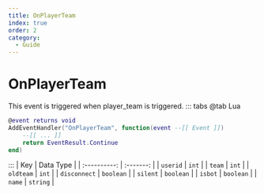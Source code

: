 ```yaml
---
title: OnPlayerTeam
index: true
order: 2
category:
  - Guide
---
```


# OnPlayerTeam
This event is triggered when player_team is triggered.
::: tabs
@tab Lua
```lua
@event returns void
AddEventHandler("OnPlayerTeam", function(event --[[ Event ]])
    --[[ ... ]]
    return EventResult.Continue
end)
```

:::
|      Key     | Data Type |
| :----------: | :-------: |
|   `userid`   |   `int`   |
|    `team`    |   `int`   |
|   `oldteam`  |   `int`   |
| `disconnect` | `boolean` |
|   `silent`   | `boolean` |
|    `isbot`   | `boolean` |
|    `name`    |  `string` |